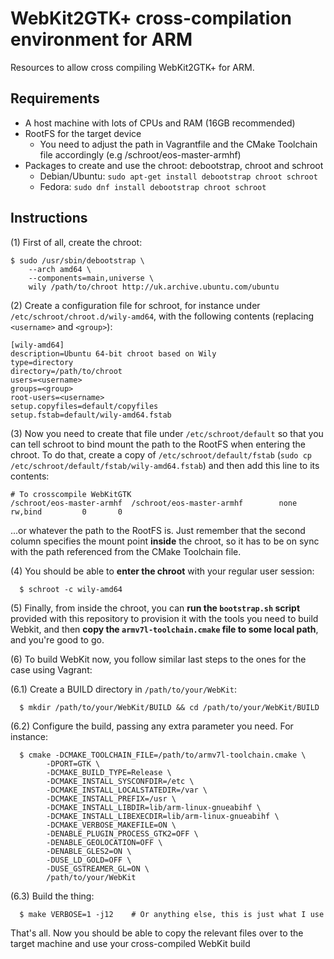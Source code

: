 # WebKit2GTK+ cross-compilation environment for ARM

Resources to allow cross compiling WebKit2GTK+ for ARM.

## Requirements

* A host machine with lots of CPUs and RAM (16GB recommended)
* RootFS for the target device
  - You need to adjust the path in Vagrantfile and the CMake Toolchain file accordingly (e.g /schroot/eos-master-armhf)
* Packages to create and use the chroot: debootstrap, chroot and schroot
  - Debian/Ubuntu: `sudo apt-get install debootstrap chroot schroot`
  - Fedora: `sudo dnf install debootstrap chroot schroot`

## Instructions

(1) First of all, create the chroot:
```
$ sudo /usr/sbin/debootstrap \
    --arch amd64 \
    --components=main,universe \
    wily /path/to/chroot http://uk.archive.ubuntu.com/ubuntu
```

(2) Create a configuration file for schroot, for instance under `/etc/schroot/chroot.d/wily-amd64`, with the following contents (replacing `<username>` and `<group>`):
```
[wily-amd64]
description=Ubuntu 64-bit chroot based on Wily
type=directory
directory=/path/to/chroot
users=<username>
groups=<group>
root-users=<username>
setup.copyfiles=default/copyfiles
setup.fstab=default/wily-amd64.fstab
```

(3) Now you need to create that file under `/etc/schroot/default` so that you can tell schroot to bind mount the path to the RootFS when entering the chroot. To do that, create a copy of `/etc/schroot/default/fstab` (`sudo cp /etc/schroot/default/fstab/wily-amd64.fstab`) and then add this line to its contents:
```
# To crosscompile WebKitGTK
/schroot/eos-master-armhf  /schroot/eos-master-armhf        none    rw,bind         0       0
```
...or whatever the path to the RootFS is. Just remember that the second column specifies the mount point **inside** the chroot, so it has to be on sync with the path referenced from the CMake Toolchain file.

(4) You should be able to **enter the chroot** with your regular user session:
```
  $ schroot -c wily-amd64
```

(5) Finally, from inside the chroot, you can **run the `bootstrap.sh` script** provided with this repository to provision it with the tools you need to build Webkit, and then **copy the `armv7l-toolchain.cmake` file to some local path**, and you're good to go.

(6) To build WebKit now, you follow similar last steps to the ones for the case using Vagrant:

(6.1) Create a BUILD directory in `/path/to/your/WebKit`:
```
  $ mkdir /path/to/your/WebKit/BUILD && cd /path/to/your/WebKit/BUILD
```
(6.2) Configure the build, passing any extra parameter you need. For instance:
```
  $ cmake -DCMAKE_TOOLCHAIN_FILE=/path/to/armv7l-toolchain.cmake \
        -DPORT=GTK \
        -DCMAKE_BUILD_TYPE=Release \
        -DCMAKE_INSTALL_SYSCONFDIR=/etc \
        -DCMAKE_INSTALL_LOCALSTATEDIR=/var \
        -DCMAKE_INSTALL_PREFIX=/usr \
        -DCMAKE_INSTALL_LIBDIR=lib/arm-linux-gnueabihf \
        -DCMAKE_INSTALL_LIBEXECDIR=lib/arm-linux-gnueabihf \
        -DCMAKE_VERBOSE_MAKEFILE=ON \
        -DENABLE_PLUGIN_PROCESS_GTK2=OFF \
        -DENABLE_GEOLOCATION=OFF \
        -DENABLE_GLES2=ON \
        -DUSE_LD_GOLD=OFF \
        -DUSE_GSTREAMER_GL=ON \
        /path/to/your/WebKit
```

(6.3) Build the thing:
```
  $ make VERBOSE=1 -j12    # Or anything else, this is just what I use
```

That's all. Now you should be able to copy the relevant files over to the target machine and use your cross-compiled WebKit build
